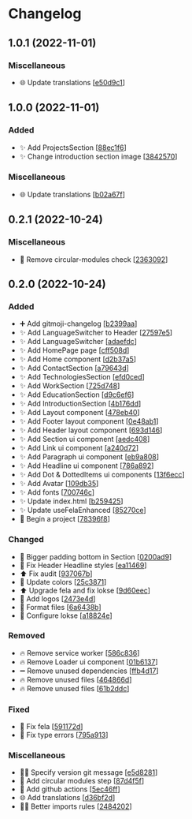 # Changelog

<a name="1.0.1"></a>

## 1.0.1 (2022-11-01)

### Miscellaneous

-   🌐 Update translations [[e50d9c1](https://github.com/harastaivan/personal-page/commit/e50d9c1716bae940a89f570d8b0424cbe389b33a)]

<a name="1.0.0"></a>

## 1.0.0 (2022-11-01)

### Added

-   ✨ Add ProjectsSection [[88ec1f6](https://github.com/harastaivan/personal-page/commit/88ec1f64b660da3e4f876dbe77767ffa1aa6add8)]
-   ✨ Change introduction section image [[3842570](https://github.com/harastaivan/personal-page/commit/3842570da42f72e3ba588fdd43fa2ef1ae1f6cca)]

### Miscellaneous

-   🌐 Update translations [[b02a67f](https://github.com/harastaivan/personal-page/commit/b02a67fc7de0bf0a706f895fb2704b277426b822)]

<a name="0.2.1"></a>

## 0.2.1 (2022-10-24)

### Miscellaneous

-   👷 Remove circular-modules check [[2363092](https://github.com/harastaivan/personal-page/commit/2363092a274d488df4505c51018418cc422242a0)]

<a name="0.2.0"></a>

## 0.2.0 (2022-10-24)

### Added

-   ➕ Add gitmoji-changelog [[b2399aa](https://github.com/harastaivan/personal-page/commit/b2399aabe1903909d9765202f151b6c639efba59)]
-   ✨ Add LanguageSwitcher to Header [[27597e5](https://github.com/harastaivan/personal-page/commit/27597e5ad3c5dc34627401d1551751fd3bb2248e)]
-   ✨ Add LanguageSwitcher [[adaefdc](https://github.com/harastaivan/personal-page/commit/adaefdc174abf8f6bf0a800000505752fcfab489)]
-   ✨ Add HomePage page [[cff508d](https://github.com/harastaivan/personal-page/commit/cff508d385a1117dc9a61144d4442711010c184c)]
-   ✨ Add Home component [[d2b37a5](https://github.com/harastaivan/personal-page/commit/d2b37a57e824440e86ccac928a97aec7aecabdfe)]
-   ✨ Add ContactSection [[a79643d](https://github.com/harastaivan/personal-page/commit/a79643dcce82abe21afc1295bd6a1cba5e2c00b5)]
-   ✨ Add TechnologiesSection [[efd0ced](https://github.com/harastaivan/personal-page/commit/efd0cedbb30430ae6455df63bdc0287b915aa42a)]
-   ✨ Add WorkSection [[725d748](https://github.com/harastaivan/personal-page/commit/725d748bb2d5b48207327019e85a794c1e28e323)]
-   ✨ Add EducationSection [[d9c6ef6](https://github.com/harastaivan/personal-page/commit/d9c6ef6078558fe6c53f92b6e297d8b73bc48a6a)]
-   ✨ Add IntroductionSection [[4b176dd](https://github.com/harastaivan/personal-page/commit/4b176ddc640c0121b032925a18e855e498865805)]
-   ✨ Add Layout component [[478eb40](https://github.com/harastaivan/personal-page/commit/478eb4013e75c4070072f1e678146f414fb2bba3)]
-   ✨ Add Footer layout component [[0e48ab1](https://github.com/harastaivan/personal-page/commit/0e48ab1d7d18c3175b568805a7ec1d320966bc96)]
-   ✨ Add Header layout component [[693d146](https://github.com/harastaivan/personal-page/commit/693d14666c753646a7409125a2dbfc2246089bc4)]
-   ✨ Add Section ui component [[aedc408](https://github.com/harastaivan/personal-page/commit/aedc4089c6d80743333211e9105ad05706cf419a)]
-   ✨ Add Link ui component [[a240d72](https://github.com/harastaivan/personal-page/commit/a240d724b7def1cd74e5f64efe7c222b461a7018)]
-   ✨ Add Paragraph ui component [[eb9a808](https://github.com/harastaivan/personal-page/commit/eb9a8081e56c4b95d49f354bddc7e511bbfdb1fc)]
-   ✨ Add Headline ui component [[786a892](https://github.com/harastaivan/personal-page/commit/786a8920295c92d3c7257622a1f0b27010e4e837)]
-   ✨ Add Dot &amp; DottedItems ui components [[13f6ecc](https://github.com/harastaivan/personal-page/commit/13f6ecc5a592bb2fbe3ab40e7fe6ba69336172a0)]
-   ✨ Add Avatar [[109db35](https://github.com/harastaivan/personal-page/commit/109db3555c605e374dc2a45c29fa39662cce5408)]
-   ✨ Add fonts [[700746c](https://github.com/harastaivan/personal-page/commit/700746ccd6e643d25a63c2202933c55a44a326e2)]
-   ✨ Update index.html [[b259425](https://github.com/harastaivan/personal-page/commit/b25942512dc56a9b0ab552d3d9978d34f3574d18)]
-   ✨ Update useFelaEnhanced [[85270ce](https://github.com/harastaivan/personal-page/commit/85270ce158ea404d417af068f9d7691f3054bd6f)]
-   🎉 Begin a project [[78396f8](https://github.com/harastaivan/personal-page/commit/78396f805280148af50759f868e4293e4c347659)]

### Changed

-   💄 Bigger padding bottom in Section [[0200ad9](https://github.com/harastaivan/personal-page/commit/0200ad942d49c93c51a581a3477383e5d6cf55e9)]
-   💄 Fix Header Headline styles [[ea11469](https://github.com/harastaivan/personal-page/commit/ea114690cbb703e95aad7ab9fd0467780162bbca)]
-   ⬆️ Fix audit [[937067b](https://github.com/harastaivan/personal-page/commit/937067ba333f96d9b014d2bc9a7fd649e3ed6799)]
-   💄 Update colors [[25c3871](https://github.com/harastaivan/personal-page/commit/25c38715ff8383984536c8042561eda8493ba2d3)]
-   ⬆️ Upgrade fela and fix lokse [[9d60eec](https://github.com/harastaivan/personal-page/commit/9d60eec4389d9f6b3cce29724e167c21c39ce829)]
-   💄 Add logos [[2473e4d](https://github.com/harastaivan/personal-page/commit/2473e4d3115b039dd920f9897d54ba9794a89f8f)]
-   🎨 Format files [[6a6438b](https://github.com/harastaivan/personal-page/commit/6a6438b7b3d77976ea067ae96ed829cde32b371f)]
-   🔧 Configure lokse [[a18824e](https://github.com/harastaivan/personal-page/commit/a18824eaef27d0eccb4de980335dc51c867e87c5)]

### Removed

-   🔥 Remove service worker [[586c836](https://github.com/harastaivan/personal-page/commit/586c836dcdb47b9be004ff57db99db381c16fb94)]
-   🔥 Remove Loader ui component [[01b6137](https://github.com/harastaivan/personal-page/commit/01b6137d0cbe98b4e5a59563bd8051a23a1faa06)]
-   ➖ Remove unused dependencies [[ffb4d17](https://github.com/harastaivan/personal-page/commit/ffb4d17273368c8ef1a58449a9322e3788cfd28a)]
-   🔥 Remove unused files [[464866d](https://github.com/harastaivan/personal-page/commit/464866d8107753ebd5a2b9cb6dc37a8b6e90bd3f)]
-   🔥 Remove unused files [[61b2ddc](https://github.com/harastaivan/personal-page/commit/61b2ddc2affd2476ae0fb797d565ad346afaaff2)]

### Fixed

-   🐛 Fix fela [[591172d](https://github.com/harastaivan/personal-page/commit/591172dd6a2a1129b391c883f66ffaccfb0e08f6)]
-   🐛 Fix type errors [[795a913](https://github.com/harastaivan/personal-page/commit/795a9131e1404ab5a011c085a7843fa500a230f9)]

### Miscellaneous

-   🧑‍💻 Specify version git message [[e5d8281](https://github.com/harastaivan/personal-page/commit/e5d8281db38f279d450752d0fe8ea6116eb242e6)]
-   👷 Add circular modules step [[87d4f5f](https://github.com/harastaivan/personal-page/commit/87d4f5f07b776d1505093e12f94aadb1b24bc485)]
-   👷 Add github actions [[5ec46ff](https://github.com/harastaivan/personal-page/commit/5ec46ffdf10bd587e32b07b9eec70aa12b108517)]
-   🌐 Add translations [[d36bf2d](https://github.com/harastaivan/personal-page/commit/d36bf2dcbc84f5c7b2c9aa310b095e207b333af4)]
-   🧑‍💻 Better imports rules [[2484202](https://github.com/harastaivan/personal-page/commit/2484202abc6295df9f66f1f2ffdebb3ed41088c0)]

